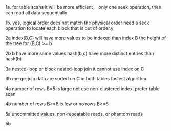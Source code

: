 


1a.
for table scans  it will be more efficient，
only one seek operation, then can read all data sequentially

1b.
yes,  logical order does not match the physical order
need a seek operation to locate each block that is out of order.y

2a
index(B,C) will have more values to be indexed than  index B
the height of the tree for (B,C) >= b

2b
b have more same values
hash(b,c) have more distinct entries than hash(b)

3a
nested-loop or block nested-loop join
it cannot use index on C

3b
merge-join
data are sorted on C in both tables
fastest algorithm

4a
number of rows B=5 is large 
not use non-clustered index, prefer table scan 

4b
number of rows B>=6 is low or no rows B>=6


5a
uncommitted values, non-repeatable reads, or phantom reads

5b







